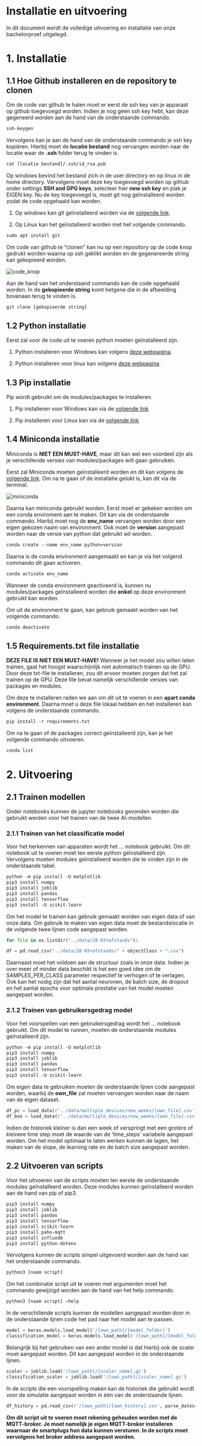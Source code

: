 # Installatie en uitvoering

In dit document wordt de volledige uitvoering en installatie van onze bachelorproef uitgelegd.

# 1. Installatie

## 1.1 Hoe Github installeren en de repository te clonen

Om de code van github te halen moet er eerst de ssh key van je apparaat op github toegevoegd worden. Indien je nog geen ssh key hebt, kan deze gegeneerd worden aan de hand van de onderstaande commando.

```txt
ssh-keygen 
```

Vervolgens kan je aan de hand van de onderstaande commando je ssh key kopiëren. Hierbij moet de **locatie bestand** nog vervangen worden naar de locatie waar de **.ssh** folder terug te vinden is.

```txt
cat [locatie bestand]/.ssh/id_rsa.pub
```

Op windows bevind het bestand zich in de user directory en op linux in de home directory. Vervolgens moet deze key toegevoegd worden op github onder settings **SSH and GPG keys**, selecteer hier **new ssh key** en plak je EIGEN key. Nu de key toegevoegd is, moet git nog geïnstalleerd worden zodat de code opgehaald kan worden.

1. Op windows kan git geïnstalleerd worden via de [volgende link](https://git-scm.com/download/win).

2. Op Linux kan het geïnstalleerd worden met het volgende commando.

```txt
sudo apt install git
```

Om code van github te “clonen” kan nu op een repository op de code knop gedrukt worden waarna op ssh geklikt worden en de gegenereerde string kan gekopieerd worden.

![code_knop](../img/code_knop.png)

Aan de hand van het onderstaand commando kan de code opgehaald worden. In de **gekopieerde string** komt hetgene die in de afbeelding bovenaan terug te vinden is.

```txt
git clone [gekopieerde string]
```

## 1.2 Python installatie

Eerst zal voor de code uit te voeren python moeten geïnstalleerd zijn.

1. Python installeren voor Windows kan volgens [deze webpagina](https://www.python.org/downloads/).

2. Python installeren voor linux kan volgens [deze webpagina](https://docs.python-guide.org/starting/install3/linux/).

## 1.3 Pip installatie

Pip wordt gebruikt om de modules/packages te installeren.

1. Pip installeren voor Windows kan via de [volgende link](https://phoenixnap.com/kb/install-pip-windows)

2. Pip installeren voor Linux kan via de [volgende link](https://www.redhat.com/sysadmin/install-python-pip-linux)

## 1.4 Miniconda installatie

Miniconda is **NIET EEN MUST-HAVE**, maar dit kan wel een voordeel zijn als je verschillende versies van modules/packages wilt gaan gebruiken.

Eerst zal Miniconda moeten geïnstalleerd worden en dit kan volgens de [volgende link](https://docs.conda.io/en/latest/miniconda.html#:~:text=On%20Windows%2C%20macOS%2C%20and%20Linux,which%20does%20require%20administrator%20permissions.). Om na te gaan of de installatie gelukt is, kan dit via de terminal.

![miniconda](../img/miniconda.png)

Daarna kan miniconda gebruikt worden. Eerst moet er gekeken worden om een conda enviroment aan te maken. Dit kan via de onderstaande commando. Hierbij moet nog de **env_name** vervangen worden door een eigen gekozen naam van environment. Ook moet de **version** aangepast worden naar de versie van python dat gebruikt wil worden.

```txt
conda create --name env_name python=version
```

Daarna is de conda environment aangemaakt en kan je via het volgend commando dit gaan activeren.

```txt
conda activate env_name
```

Wanneer de conda environment geactiveerd is, kunnen nu modules/packages geïnstalleerd worden die **enkel** op deze environment gebruikt kan worden.

Om uit de environment te gaan, kan gebruik gemaakt worden van het volgende commando.

```txt
conda deactivate
```

## 1.5 Requirements.txt file installatie

**DEZE FILE IS NIET EEN MUST-HAVE!** Wanneer je het model zou willen laten trainen, gaat het hoogst waarschijnlijk niet automatisch trainen op de GPU. Door deze txt-file te installeren, zou dit ervoor moeten zorgen dat het zal trainen op de GPU. Deze file bevat namelijk verschillende versies van packages en modules.

Om deze te installeren raden we aan om dit uit te voeren in een **apart conda environment**. Daarna moet u deze file lokaal hebben en het installeren kan volgens de onderstaande commando.

```txt
pip install -r requirements.txt
```

Om na te gaan of de packages correct geïnstalleerd zijn, kan je het volgende commando uitvoeren.

```txt
conda list
```

# 2. Uitvoering

## 2.1 Trainen modellen

Onder notebooks kunnen de jupyter notebooks gevonden worden die gebruikt werden voor het trainen van de twee AI-modellen.

### 2.1.1 Trainen van het classificatie model

Voor het herkennen van apparaten wordt het … notebook gebruikt. Om dit notebook uit te voeren moet ten eerste python geïnstalleerd zijn. Vervolgens moeten modules geïnstalleerd worden die te vinden zijn in de onderstaande tabel.

```txt
python -m pip install -U matplotlib
pip3 install numpy
pip3 install joblib
pip3 install pandas
pip3 install tensorflow
pip3 install -U scikit-learn
```

Om het model te trainen kan gebruik gemaakt worden van eigen data of van onze data. Om gebruik te maken van eigen data moet de bestandslocatie in de volgende twee lijnen code aangepast worden.

```python
for file in os.listdir("../data/28-03+afstands"):

df = pd.read_csv("../data/28-03+afstands/" + objectClass + ".csv")
```

Daarnaast moet het voldoen aan de structuur zoals in onze data. Indien je over meer of minder data beschikt is het een goed idee om de SAMPLES_PER_CLASS parameter respectief te verhogen of te verlagen. Ook kan het nodig zijn dat het aantal neuronen, de batch size, de dropout en het aantal epochs voor optimale prestatie van het model moeten aangepast worden.

### 2.1.2 Trainen van gebruikersgedrag model

Voor het voorspellen van een gebruikersgedrag wordt het … notebook gebruikt. Om dit model te runnen, moeten de onderstaande modules geïnstalleerd zijn.

```txt
python -m pip install -U matplotlib
pip3 install numpy
pip3 install joblib
pip3 install pandas
pip3 install tensorflow
pip3 install -U scikit-learn
```

Om eigen data te gebruiken moeten de onderstaande lijnen code aangepast worden, waarbij de **own_file** zal moeten vervangen worden naar de naam van de eigen dataset.

```python
df_pc = load_data(r'../data/multiple_devices/new_weeks/[own_file].csv')
df_box = load_data(r'../data/multiple_devices/new_weeks/[own_file].csv')
```

Indien de historiek kleiner is dan een week of verspringt met een grotere of kleinere time step moet de waarde van de ‘time_steps’ variabele aangepast worden. Om het model optimaal te laten werken kunnen de lagen, het maken van de slope, de learning rate en de batch size aangepast worden.

## 2.2 Uitvoeren van scripts

Voor het uitvoeren van de scripts moeten ten eerste de onderstaande modules geïnstalleerd worden. Deze modules kunnen geïnstalleerd worden aan de hand van pip of pip3.

```txt
pip3 install numpy
pip3 install joblib
pip3 install pandas
pip3 install tensorflow
pip3 install scikit-learn
pip3 install paho-mqtt
pip3 install influxdb
pip3 install python-dotenv
```

Vervolgens kunnen de scripts simpel uitgevoerd worden aan de hand van het onderstaande commando.

```txt
python3 [naam script]
```

Om het combinatie script uit te voeren met argumenten moet het commando gewijzigd worden aan de hand van het help commando.

```txt
python3 [naam script] –help
```

In de verschillende scripts kunnen de modellen aangepast worden door in de onderstaande lijnen code het pad naar het model aan te passen.

```python
model = keras.models.load_model('/[own_path]/[model_folder]')
classification_model = keras.models.load_model('/[own_path]/[model_folder')
```

Belangrijk bij het gebruiken van een ander model is dat hierbij ook de scaler moet aangepast worden. Dit kan aangepast worden in de onderstaande lijnen.

```python
scaler = joblib.load('/[own_path]/[scaler_name].gz')
classification_scaler = joblib.load('/[own_path]/[scaler_name].gz')
```

In de scripts die een voorspelling maken kan de historiek die gebruikt wordt voor de simulatie aangepast worden in één van de onderstaande lijnen.

```python
df_history = pd.read_csv(r'/[own_path]/[own_history].csv', parse_dates=['timestamp'])
```

**Om dit script uit te voeren moet rekening gehouden worden met de MQTT-broker. Je moet namelijk je eigen MQTT-broker installeren waarnaar de smartplugs hun data kunnen versturen. In de scripts moet vervolgens het broker address aangepast worden.**
